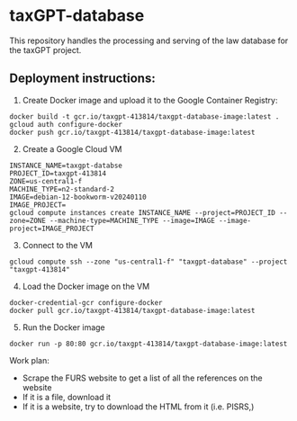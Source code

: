 # taxGPT-database
This repository handles the processing and serving of the law database for the taxGPT project.


## Deployment instructions:
1. Create Docker image and upload it to the Google Container Registry:
```
docker build -t gcr.io/taxgpt-413814/taxgpt-database-image:latest .
gcloud auth configure-docker
docker push gcr.io/taxgpt-413814/taxgpt-database-image:latest
```
2. Create a Google Cloud VM
```
INSTANCE_NAME=taxgpt-databse
PROJECT_ID=taxgpt-413814
ZONE=us-central1-f
MACHINE_TYPE=n2-standard-2
IMAGE=debian-12-bookworm-v20240110
IMAGE_PROJECT=
gcloud compute instances create INSTANCE_NAME --project=PROJECT_ID --zone=ZONE --machine-type=MACHINE_TYPE --image=IMAGE --image-project=IMAGE_PROJECT
```
3. Connect to the VM
```
gcloud compute ssh --zone "us-central1-f" "taxgpt-database" --project "taxgpt-413814"
```
4. Load the Docker image on the VM
```
docker-credential-gcr configure-docker
docker pull gcr.io/taxgpt-413814/taxgpt-database-image:latest
```
5. Run the Docker image
```
docker run -p 80:80 gcr.io/taxgpt-413814/taxgpt-database-image:latest
```



Work plan:

- Scrape the FURS website to get a list of all the references on the website
- If it is a file, download it 
- If it is a website, try to download the HTML from it (i.e. PISRS,)

